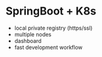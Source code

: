 # SpringBoot + K8s

- local private registry (https/ssl)
- multiple nodes
- dashboard
- fast development workflow
